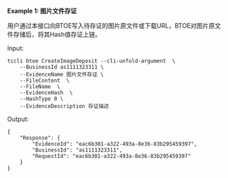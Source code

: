 **Example 1: 图片文件存证**

用户通过本接口向BTOE写入待存证的图片原文件或下载URL，BTOE对图片原文件存储后，将其Hash值存证上链。

Input: 

```
tccli btoe CreateImageDeposit --cli-unfold-argument  \
    --BusinessId as1111323311 \
    --EvidenceName 图片文件存证 \
    --FileContent  \
    --FileName  \
    --EvidenceHash  \
    --HashType 0 \
    --EvidenceDescription 存证描述
```

Output: 
```
{
    "Response": {
        "EvidenceId": "eac6b301-a322-493a-8e36-83b295459397",
        "BusinessId": "as1111323311",
        "RequestId": "eac6b301-a322-493a-8e36-83b295459397"
    }
}
```

